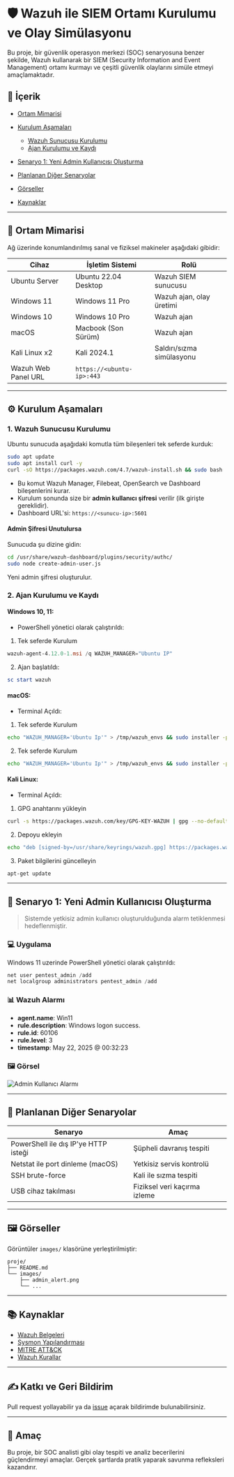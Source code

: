 # 🛡️ Wazuh ile SIEM Ortamı Kurulumu ve Olay Simülasyonu

Bu proje, bir güvenlik operasyon merkezi (SOC) senaryosuna benzer şekilde, Wazuh kullanarak bir SIEM (Security Information and Event Management) ortamı kurmayı ve çeşitli güvenlik olaylarını simüle etmeyi amaçlamaktadır.

## 📌 İçerik

* [Ortam Mimarisi](#ortam-mimarisi)
* [Kurulum Aşamaları](#kurulum-aşamaları)

  * [Wazuh Sunucusu Kurulumu](#1-wazuh-sunucusu-kurulumu)
  * [Ajan Kurulumu ve Kaydı](#2-ajan-kurulumu-ve-kaydı)
* [Senaryo 1: Yeni Admin Kullanıcısı Oluşturma](#senaryo-1-yeni-admin-kullanıcısı-oluşturma)
* [Planlanan Diğer Senaryolar](#planlanan-diğer-senaryolar)
* [Görseller](#görseller)
* [Kaynaklar](#kaynaklar)

---

## 🏧 Ortam Mimarisi

Ağ üzerinde konumlandırılmış sanal ve fiziksel makineler aşağıdaki gibidir:

| Cihaz               | İşletim Sistemi            | Rolü                      |
| ------------------- | -------------------------- | ------------------------- |
| Ubuntu Server       | Ubuntu 22.04 Desktop       | Wazuh SIEM sunucusu       |
| Windows 11          | Windows 11 Pro             | Wazuh ajan, olay üretimi  |
| Windows 10          | Windows 10 Pro             | Wazuh ajan                |
| macOS               | Macbook (Son Sürüm)        | Wazuh ajan                |
| Kali Linux x2       | Kali 2024.1                | Saldırı/sızma simülasyonu |
| Wazuh Web Panel URL | `https://<ubuntu-ip>:443` |                           |

---

## ⚙️ Kurulum Aşamaları

### 1. Wazuh Sunucusu Kurulumu

Ubuntu sunucuda aşağıdaki komutla tüm bileşenleri tek seferde kurduk:

```bash
sudo apt update
sudo apt install curl -y
curl -sO https://packages.wazuh.com/4.7/wazuh-install.sh && sudo bash ./wazuh-install.sh -a
```

* Bu komut Wazuh Manager, Filebeat, OpenSearch ve Dashboard bileşenlerini kurar.
* Kurulum sonunda size bir **admin kullanıcı şifresi** verilir (ilk girişte gereklidir).
* Dashboard URL'si: `https://<sunucu-ip>:5601`




#### Admin Şifresi Unutulursa

Sunucuda şu dizine gidin:

```bash
cd /usr/share/wazuh-dashboard/plugins/security/authc/
sudo node create-admin-user.js
```

Yeni admin şifresi oluşturulur.

### 2. Ajan Kurulumu ve Kaydı

#### Windows 10, 11:

 * PowerShell yönetici olarak çalıştırıldı:

1. Tek seferde Kurulum

```powershell
wazuh-agent-4.12.0-1.msi /q WAZUH_MANAGER="Ubuntu IP"
```
2. Ajan başlatıldı:

```powershell
sc start wazuh
```

#### macOS:

 * Terminal Açıldı:

  1. Tek seferde Kurulum

```bash (Apple Silicon işlemci için)
echo "WAZUH_MANAGER='Ubuntu Ip'" > /tmp/wazuh_envs && sudo installer -pkg wazuh-agent-4.12.0-1.arm64.pkg -target /
```
  2. Tek seferde Kurulum

```bash (İntel işlemci için)
echo "WAZUH_MANAGER='Ubuntu Ip'" > /tmp/wazuh_envs && sudo installer -pkg wazuh-agent-4.12.0-1.intel64.pkg -target /
```

#### Kali Linux:

 * Terminal Açıldı:

  1. GPG anahtarını yükleyin

```bash
curl -s https://packages.wazuh.com/key/GPG-KEY-WAZUH | gpg --no-default-keyring --keyring gnupg-ring:/usr/share/keyrings/wazuh.gpg --import && chmod 644 /usr/share/keyrings/wazuh.gpg
```
  2. Depoyu ekleyin

```bash
echo "deb [signed-by=/usr/share/keyrings/wazuh.gpg] https://packages.wazuh.com/4.x/apt/ stable main" | tee -a /etc/apt/sources.list.d/wazuh.list
```
  3. Paket bilgilerini güncelleyin

```bash
apt-get update
```

---

## 🧪 Senaryo 1: Yeni Admin Kullanıcısı Oluşturma

> Sistemde yetkisiz admin kullanıcı oluşturulduğunda alarm tetiklenmesi hedeflenmiştir.

### 💻 Uygulama

Windows 11 uzerinde PowerShell yönetici olarak çalıştırıldı:

```powershell
net user pentest_admin /add
net localgroup administrators pentest_admin /add
```

### 📊 Wazuh Alarmı

* **agent.name**: Win11
* **rule.description**: Windows logon success.
* **rule.id**: 60106
* **rule.level**: 3
* **timestamp**: May 22, 2025 @ 00:32:23

### 🖼️ Görsel

![Admin Kullanıcı Alarmı](images/admin_alert.png)

---

## 🧩 Planlanan Diğer Senaryolar

| Senaryo                              | Amaç                         |
| ------------------------------------ | ---------------------------- |
| PowerShell ile dış IP'ye HTTP isteği | Şüpheli davranış tespiti     |
| Netstat ile port dinleme (macOS)     | Yetkisiz servis kontrolü     |
| SSH brute-force                      | Kali ile sızma tespiti       |
| USB cihaz takılması                  | Fiziksel veri kaçırma izleme |

---

## 🖼️ Görseller

Görüntüler `images/` klasörüne yerleştirilmiştir:

```
proje/
├── README.md
└── images/
    ├── admin_alert.png
    └── ...
```

---

## 📚 Kaynaklar

* [Wazuh Belgeleri](https://documentation.wazuh.com/current/index.html)
* [Sysmon Yapılandırması](https://github.com/SwiftOnSecurity/sysmon-config)
* [MITRE ATT\&CK](https://attack.mitre.org/)
* [Wazuh Kurallar](https://documentation.wazuh.com/current/ruleset/rules.html)

---

## ✍️ Katkı ve Geri Bildirim

Pull request yollayabilir ya da [issue](https://github.com/kullanici/proje/issues) açarak bildirimde bulunabilirsiniz.

---

## 🎯 Amaç

Bu proje, bir SOC analisti gibi olay tespiti ve analiz becerilerini güçlendirmeyi amaçlar. Gerçek şartlarda pratik yaparak savunma refleksleri kazandırır.
